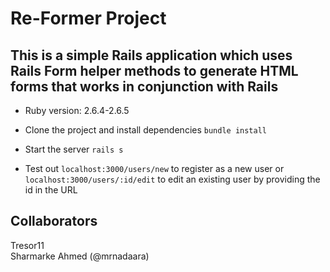 # Re-Former Project

## This is a simple Rails application which uses Rails Form helper methods to generate HTML forms that works in conjunction with Rails

* Ruby version: 2.6.4-2.6.5

* Clone the project and install dependencies ``` bundle install ```

* Start the server ``` rails s ```

* Test out ``` localhost:3000/users/new ``` to register as a new user
 or ``` localhost:3000/users/:id/edit ``` to edit an existing user by providing the id in the URL

## Collaborators

<a url="https://github.com/Tresor11"></a> Tresor11<br>
Sharmarke Ahmed (@mrnadaara)
